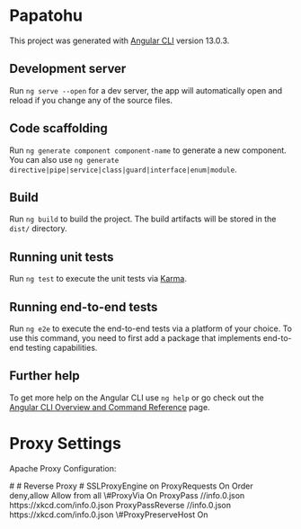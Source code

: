 # Papatohu

This project was generated with [Angular CLI](https://github.com/angular/angular-cli) version 13.0.3.

## Development server

Run `ng serve --open` for a dev server, the app will automatically open and reload if you change any of the source files.

## Code scaffolding

Run `ng generate component component-name` to generate a new component. You can also use `ng generate directive|pipe|service|class|guard|interface|enum|module`.

## Build

Run `ng build` to build the project. The build artifacts will be stored in the `dist/` directory.

## Running unit tests

Run `ng test` to execute the unit tests via [Karma](https://karma-runner.github.io).

## Running end-to-end tests

Run `ng e2e` to execute the end-to-end tests via a platform of your choice. To use this command, you need to first add a package that implements end-to-end testing capabilities.

## Further help

To get more help on the Angular CLI use `ng help` or go check out the [Angular CLI Overview and Command Reference](https://angular.io/cli) page.

# Proxy Settings

Apache Proxy Configuration:

<IfModule mod_proxy.c>
#
# Reverse Proxy
#
SSLProxyEngine on
ProxyRequests On
<Proxy *>
    Order deny,allow
    Allow from all
</Proxy>
\#ProxyVia On
ProxyPass //info.0.json https://xkcd.com/info.0.json
ProxyPassReverse //info.0.json https://xkcd.com/info.0.json
\#ProxyPreserveHost On
</IfModule>
